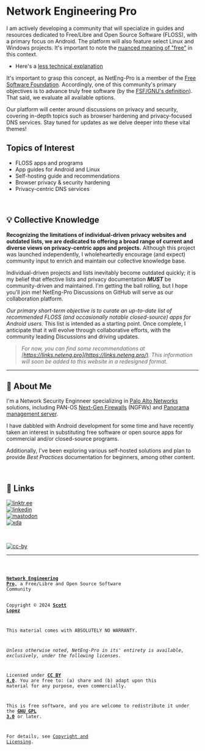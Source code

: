 <!-- SPDX-License-Identifier: CC-BY-4.0 OR GPL-3.0-or-later -->
<!--

Network Engineering Pro (NetEng-Pro), a Free/Libre and Open Source Community
Copyright © 2024 Scott Lopez

---

I. Creative Commons Attribution 4.0 International

Network Engineering Pro (the "Licensed Material") is licensed under Creative Commons Attribution 4.0 International ("CC BY 4.0").
To view a copy of this license, visit https://creativecommons.org/licenses/by/4.0/.

Per the terms of the License, you are free to distribute, remix, adapt, and build upon the Licensed Material for any purpose, even commercially.
You must give appropriate credit, provide a link to the License, and indicate if changes were made.

The Licensor offers the Licensed Material as-is and as-available, and makes no representations or warranties of any kind concerning the Licensed Material, whether express, implied, statutory, or other. This includes, without limitation, warranties of title, merchantability, fitness for a particular purpose, non-infringement, absence of latent or other defects, accuracy, or the presence or absence of errors, whether or not known or discoverable.

Permissions beyond the scope of this License—or instead of those permitted by this License—may be available as further defined within this document.

  SPDX Reference: https://spdx.org/licenses/CC-BY-4.0.html
  Canonical URL: https://creativecommons.org/licenses/by/4.0/

---

II. GNU General Public License

Network Engineering Pro is free software: you can redistribute it and/or modify it under the terms of the GNU General Public License ("GNU GPL") as published by the Free Software Foundation, either version 3 of the License, or (at your option) any later version.

This material is distributed in the hope that it will be useful, but WITHOUT ANY WARRANTY; without even the implied warranty of MERCHANTABILITY or
FITNESS FOR A PARTICULAR PURPOSE.

See the GNU General Public License for more details.

  SPDX Reference: https://spdx.org/licenses/GPL-3.0-or-later.html
  Canonical URL: https://www.gnu.org/licenses/gpl-3.0.html

---

Author: Scott Lopez
Email: <website@neteng.pro>
Web: <https://bio.neteng.pro>

-->

# Network Engineering Pro

I am actively developing a community that will specialize in guides and
resources dedicated to Free/Libre and Open Source Software (FLOSS), with a
primary focus on Android. The platform will also feature select Linux and
Windows projects. It's important to note the
[nuanced meaning of "free"](https://www.gnu.org/philosophy/free-sw.html) in this
context.

- Here's a
  [less technical explanation](https://itsfoss.com/what-is-foss/#free-in-free-and-open-source-software-does-not-mean-free-of-cost)

It's important to grasp this concept, as NetEng-Pro is a member of the
[Free Software Foundation](https://www.fsf.org). Accordingly, one of this
community's primary objectives is to advance truly free software (by the
[FSF/GNU's definition](https://www.gnu.org/philosophy/free-sw.html#fs-definition)).
That said, we evaluate all available options.

Our platform will center around discussions on privacy and security, covering
in-depth topics such as browser hardening and privacy-focused DNS services. Stay
tuned for updates as we delve deeper into these vital themes!

## Topics of Interest

- FLOSS apps and programs
- App guides for Android and Linux
- Self-hosting guide and recommendations
- Browser privacy & security hardening
- Privacy-centric DNS services

&NonBreakingSpace; <!-- space for clarity -->

## 💡 Collective Knowledge

**Recognizing the limitations of individual-driven privacy websites and outdated
lists, we are dedicated to offering a broad range of current and diverse views
on privacy-centric apps and projects.** Although this project was launched
independently, I wholeheartedly encourage (and expect) community input to enrich
and maintain our collective knowledge base.

Individual-driven projects and lists inevitably become outdated quickly; it is
my belief that effective lists and privacy documentation **_MUST_** be
community-driven and maintained. I'm getting the ball rolling, but I hope you'll
join me! NetEng-Pro Discussions on GitHub will serve as our collaboration
platform.

_Our primary short-term objective is to curate an up-to-date list of recommended
FLOSS (and occasionally notable closed-source) apps for Android users._ This
list is intended as a starting point. Once complete, I anticipate that it will
evolve through collaborative efforts, with the community leading Discussions and
driving updates.

> _For now, you can find some recommendations at
> [https://links.neteng.pro](https://links.neteng.pro/). This information
> will soon be added to this website in a redesigned format._

---

## 🚀 About Me

I'm a Network Security Enginneer specializing in
[Palo Alto Networks](https://www.paloaltonetworks.com) solutions, including
PAN-OS [Next-Gen Firewalls](https://docs.paloaltonetworks.com/pan-os) (NGFWs)
and [Panorama management server](https://docs.paloaltonetworks.com/panorama).

I have dabbled with Android development for some time and have recently taken an
interest in substituting free software or open source apps for commercial and/or
closed-source programs.

Additionally, I've been exploring various self-hosted solutions and plan to
provide _Best Practices_ documentation for beginners, among other content.

&NonBreakingSpace; <!-- space for clarity -->

## 🔗 Links

[![linktr.ee](https://img.shields.io/badge/linktree-43E55E?style=for-the-badge&logo=linktree&logoColor=white)](https://linktr.ee/scottlopez)<br>
[![linkedin](https://img.shields.io/badge/linkedin-0A66C2?style=for-the-badge&logo=linkedin&logoColor=white)](https://www.linkedin.com/in/scottlopez)<br>
[![mastodon](https://img.shields.io/badge/Mastodon-6364FF?style=for-the-badge&logo=Mastodon&logoColor=white)](https://noc.social/@sundevil311)<br>
[![xda](https://img.shields.io/badge/xda%20developers-2DAAE9?style=for-the-badge&logo=xda-developers&logoColor=white)](https://xda.neteng.pro)

&NonBreakingSpace; <!-- space for clarity -->

[![cc-by](https://forthebadge.com/images/badges/cc-by.png)](https://creativecommons.org/licenses/by/4.0/)

---

<code style="height: 50vh; width: 100%; background: transparent; border: none; border-radius: 0; resize: none; outline: none;">

**[Network Engineering Pro](https://neteng.pro/)**, a Free/Libre and Open Source Software Community<br />  
Copyright &copy; 2024 **[Scott Lopez](https://bio.neteng.pro)**

This material comes with ABSOLUTELY NO WARRANTY.

_Unless otherwise noted, NetEng-Pro in its' entirety is available, exclusively, under the following licenses._

Licensed under **[CC BY 4.0](https://creativecommons.org/licenses/by/4.0/)**. You are free to: (a) share and (b) adapt upon this material for any purpose, even commercially.

This is free software, and you are welcome to redistribute it under the **[GNU GPL 3.0](https://spdx.org/licenses/GPL-3.0-or-later.html)** or later.

For details, see [Copyright and Licensing](./LICENSE.md).

</code>
